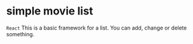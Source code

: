 # simple movie list
`React`
This is a basic framework for a list. You can add, change or delete something. 
